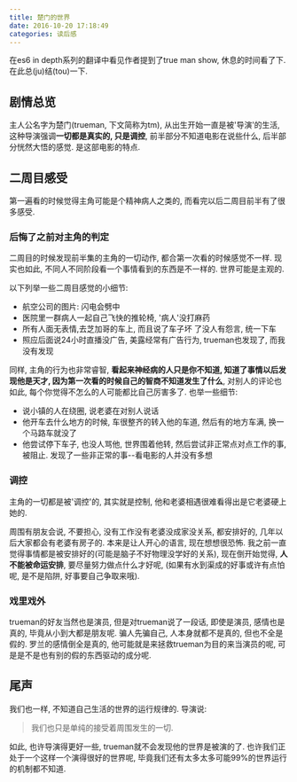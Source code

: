 ```yaml
---
title: 楚门的世界
date: 2016-10-20 17:18:49
categories: 读后感
---
```

在es6 in depth系列的翻译中看见作者提到了true man show, 休息的时间看了下. 在此总(ju)结(tou)一下.

<!--more-->

##  剧情总览

主人公名字为楚门(trueman, 下文简称为tm), 从出生开始一直是被'导演'的生活, 这种导演强调**一切都是真实的, 只是调控**, 前半部分不知道电影在说些什么, 后半部分恍然大悟的感觉. 是这部电影的特点.

## 二周目感受

第一遍看的时候觉得主角可能是个精神病人之类的, 而看完以后二周目前半有了很多感受.

### 后悔了之前对主角的判定

二周目的时候发现前半集的主角的一切动作, 都合第一次看的时候感觉不一样. 现实也如此, 不同人不同阶段看一个事情看到的东西是不一样的. 世界可能是主观的.

以下列举一些二周目感觉的小细节:

+ 航空公司的图片: 闪电会劈中
+ 医院里一群病人一起自己飞快的推轮椅, '病人'没打麻药
+ 所有人面无表情,去芝加哥的车上, 而且说了车子坏 了没人有怨言, 统一下车
+ 照应后面说24小时直播没广告, 美露经常有广告行为, trueman也发现了, 而我没有发现

同样, 主角的行为也非常睿智, **看起来神经病的人只是你不知道, 知道了事情以后发现他是天才, 因为第一次看的时候自己的智商不知道发生了什么**, 对别人的评论也如此, 每个你觉得不怎么的人可能都比自己厉害多了. 也举一些细节:

+ 说小镇的人在绕圈, 说老婆在对别人说话
+ 他开车去什么地方的时候, 车很整齐的转入他的车道, 然后有的地方车满, 换一个马路车就没了
+ 他尝试停下车子, 也没人骂他, 世界围着他转, 然后尝试非正常点对点工作的事, 被阻止. 发现了一些非正常的事--看电影的人并没有多想

### 调控

主角的一切都是被'调控'的, 其实就是控制, 他和老婆相遇很难看得出是它老婆硬上她的.

周围有朋友会说, 不要担心, 没有工作没有老婆没成家没关系, 都安排好的, 几年以后大家都会有老婆有房子的. 本来是让人开心的语言, 现在想想很恐怖. 我之前一直觉得事情都是被安排好的(可能是脑子不好物理没学好的关系), 现在倒开始觉得, **人不能被命运安排**, 要尽量努力做点什么才好呢, (如果有水到渠成的好事或许有点怕呢, 是不是陷阱, 好事要自己争取来哦).

### 戏里戏外

trueman的好友当然也是演员, 但是对trueman说了一段话, 即使是演员, 感情也是真的, 毕竟从小到大都是朋友呢. 骗人先骗自己, 人本身就都不是真的, 但也不全是假的. 罗兰的感情倒全是真的, 他可能就是来拯救trueman为目的来当演员的呢, 可是是不是也有别的假的东西驱动的成分呢.

## 尾声

我们也一样, 不知道自己生活的世界的运行规律的. 导演说:

> 我们也只是单纯的接受着周围发生的一切.

如此, 也许导演得更好一些, trueman就不会发现他的世界是被演的了. 也许我们正处于一个这样一个演得很好的世界呢, 毕竟我们还有太多太多可能99%的世界运行的机制都不知道.